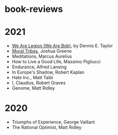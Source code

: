 # book-reviews



# 2021

* [We Are Legion (We Are Bob)](./_reviews/we_are_bob.md), by Dennis E. Taylor
* [Moral Tribes](./_reviews/moral_tribes.md), Joshua Greene
* Meditations, Marcus Aurelius
* How to Live a Good Life, Massimo Pigliucci
* Endurance, Alfred Lansing
* In Europe's Shadow, Robert Kaplan
* Hate Inc., Matt Taibi
* I, Claudius, Robert Graves
* Genome, Matt Ridley


# 2020

* Triumphs of Experience, George Vaillant
* The Rational Optimist, Matt Ridley
